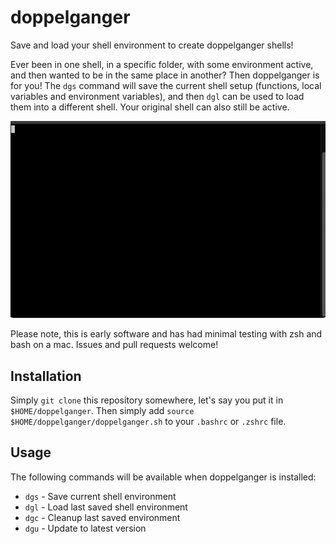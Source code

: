 # doppelganger

Save and load your shell environment to create doppelganger shells!

Ever been in one shell, in a specific folder, with some environment active, and then wanted to be in the same place in another? Then doppelganger is for you! The `dgs` command will save the current shell setup (functions, local variables and environment variables), and then `dgl` can be used to load them into a different shell. Your original shell can also still be active.

![Demo](demo.gif)

Please note, this is early software and has had minimal testing with zsh and bash on a mac. Issues and pull requests welcome!

## Installation

Simply `git clone` this repository somewhere, let's say you put it in `$HOME/doppelganger`. Then simply add `source $HOME/doppelganger/doppelganger.sh` to your `.bashrc` or `.zshrc` file.

## Usage

The following commands will be available when doppelganger is installed:

* `dgs` - Save current shell environment
* `dgl` - Load last saved shell environment
* `dgc` - Cleanup last saved environment
* `dgu` - Update to latest version

